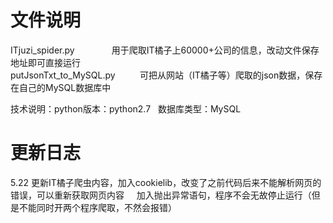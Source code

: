 文件说明
=========
ITjuzi_spider.py                用于爬取IT橘子上60000+公司的信息，改动文件保存地址即可直接运行<br>
putJsonTxt_to_MySQL.py          可把从网站（IT橘子等）爬取的json数据，保存在自己的MySQL数据库中<br>

技术说明：python版本：python2.7   数据库类型：MySQL


更新日志
======
5.22 更新IT橘子爬虫内容，加入cookielib，改变了之前代码后来不能解析网页的错误，可以重新获取网页内容
     加入抛出异常语句，程序不会无故停止运行（但是不能同时开两个程序爬取，不然会报错）
     
     
     
